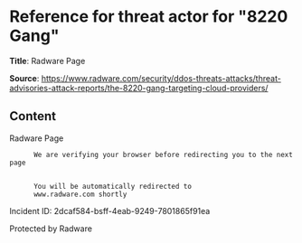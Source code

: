 # Reference for threat actor for "8220 Gang"

**Title**: Radware Page

**Source**: https://www.radware.com/security/ddos-threats-attacks/threat-advisories-attack-reports/the-8220-gang-targeting-cloud-providers/

## Content


 


Radware Page






















          We are verifying your browser before redirecting you to the next page
        

          You will be automatically redirected to
          www.radware.com shortly
        




Incident ID:
        2dcaf584-bsff-4eab-9249-7801865f91ea
      


Protected by Radware



